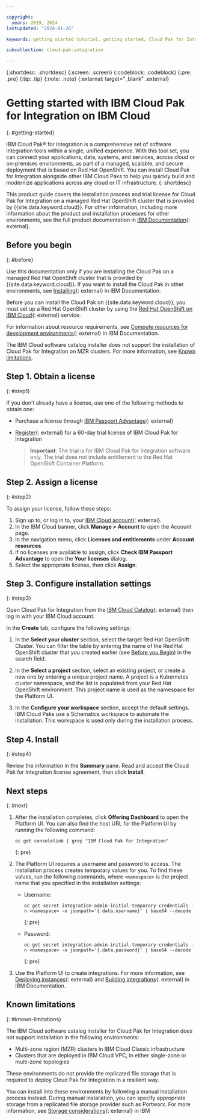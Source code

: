 ```yaml
---

copyright:
  years: 2019, 2024
lastupdated: "2024-01-26"

keywords: getting started tutorial, getting started, Cloud Pak for Integration, integration

subcollection: cloud-pak-integration

---
```


{:shortdesc: .shortdesc}
{:screen: .screen}
{:codeblock: .codeblock}
{:pre: .pre}
{:tip: .tip}
{:note: .note}
{:external: target="_blank" .external}


# Getting started with IBM Cloud Pak for Integration on IBM Cloud
{: #getting-started}

IBM Cloud Pak® for Integration is a comprehensive set of software integration tools within a single, unified experience. With this tool set, you can connect your applications, data, systems, and services, across cloud or on-premises environments, as part of a managed, scalable, and secure deployment that is based on Red Hat OpenShift. You can install Cloud Pak for Integration alongside other IBM Cloud Paks to help you quickly build and modernize applications across any cloud or IT infrastructure.
{: shortdesc}

This product guide covers the installation process and trial license for Cloud Pak for Integration on a managed Red Hat OpenShift cluster that is provided by {{site.data.keyword.cloud}}. For other information, including more information about the product and installation processes for other environments, see the full product documentation in [IBM Documentation](https://www.ibm.com/docs/en/cloud-paks/cp-integration/latest?topic=overview){: external}.


## Before you begin
{: #before}

Use this documentation only if you are installing the Cloud Pak on a managed Red Hat OpenShift cluster that is provided by {{site.data.keyword.cloud}}. If you want to install the Cloud Pak in other environments, see [Installing](https://www.ibm.com/docs/en/cloud-paks/cp-integration/latest?topic=installing){: external} in IBM Documentation.

Before you can install the Cloud Pak on {{site.data.keyword.cloud}}, you must set up a Red Hat OpenShift cluster by using the [Red Hat OpenShift on IBM Cloud](https://cloud.ibm.com/kubernetes/catalog/about?platformType=openshift){: external} service.

For information about resource requirements, see [Compute resources for development environments](https://www.ibm.com/docs/en/cloud-paks/cp-integration/latest?topic=requirements-compute-resources-development-environments){: external} in IBM Documentation.

The IBM Cloud software catalog installer does not support the installation of Cloud Pak for Integration on MZR clusters. For more information, see [Known limitations](#known-limitations).

## Step 1. Obtain a license
{: #step1}

If you don't already have a license, use one of the following methods to obtain one:

- Purchase a license through [IBM Passport Advantage](https://www.ibm.com/software/passportadvantage/index.html){: external}
- [Register](https://www.ibm.com/account/reg/signup?formid=urx-46640){: external} for a 60-day trial license of IBM Cloud Pak for Integration

    > **Important**: The trial is for IBM Cloud Pak for Integration software only. The trial does not include entitlement to the Red Hat OpenShift Container Platform.

## Step 2. Assign a license
{: #step2}

To assign your license, follow these steps:

1. Sign up to, or log in to, your [IBM Cloud account](https://cloud.ibm.com/login){: external}.
2. In the IBM Cloud banner, click **Manage > Account** to open the Account page. 
3. In the navigation menu, click **Licenses and entitlements** under **Account resources**.
3. If no licenses are available to assign, click **Check IBM Passport Advantage** to open the **Your licenses** dialog.
4. Select the appropriate license, then click **Assign**.

## Step 3. Configure installation settings
{: #step3}

Open Cloud Pak for Integration from the [IBM Cloud Catalog](https://cloud.ibm.com/catalog/content/ibm-cp-integration){: external} then log in with your IBM Cloud account.

In the **Create** tab, configure the following settings:

1. In the **Select your cluster** section, select the target Red Hat OpenShift Cluster. You can filter the table by entering the name of the Red Hat OpenShift cluster that you created earlier (see [Before you Begin](#before-you-begin)) in the search field.

2. In the **Select a project** section, select an existing project, or create a new one by entering a unique project name. A project is a Kubernetes cluster namespace, and the list is populated from your Red Hat OpenShift environment. This project name is used as the namespace for the Platform UI.

3. In the **Configure your workspace** section, accept the default settings. IBM Cloud Paks use a Schematics workspace to automate the installation. This workspace is used only during the installation process.


## Step 4. Install
{: #step4}

Review the information in the **Summary** pane. Read and accept the Cloud Pak for Integration license agreement, then click **Install**.


## Next steps
{: #next}

1. After the installation completes, click **Offering Dashboard** to open the Platform UI. You can also find the host URL for the Platform UI by running the following command:

    ```
    oc get consolelink | grep "IBM Cloud Pak for Integration"
    ```
    {: pre}

2. The Platform UI requires a username and password to access. The installation process creates temporary values for you. To find these values, run the following commands, where `<namespace>` is the project name that you specified in the installation settings:

    - Username: 
      ```
      oc get secret integration-admin-initial-temporary-credentials -n <namespace> -o jsonpath='{.data.username}' | base64 --decode
      ```
      {: pre}

    - Password:
      ```
      oc get secret integration-admin-initial-temporary-credentials -n <namespace> -o jsonpath='{.data.password}' | base64 --decode
      ```
      {: pre}

3. Use the Platform UI to create integrations. For more information, see [Deploying instances](https://www.ibm.com/docs/en/cloud-paks/cp-integration/latest?topic=installing-deploying-instances){: external} and [Building integrations](https://www.ibm.com/docs/en/cloud-paks/cp-integration/latest?topic=building-integrations){: external} in IBM Documentation.

## Known limitations
{: #known-limitations}

The IBM Cloud software catalog installer for Cloud Pak for Integration does not support installation in the following environments:

- Multi-zone region (MZR) clusters in IBM Cloud Classic infrastructure
- Clusters that are deployed in IBM Cloud VPC, in either single-zone or multi-zone topologies

These environments do not provide the replicated file storage that is required to deploy Cloud Pak for Integration in a resilient way. 

You can install into these environments by following a manual installation process instead. During manual installation, you can specify appropriate storage from a replicated file storage provider such as Portworx. For more information, see [Storage considerations](https://www.ibm.com/docs/en/cloud-paks/cp-integration/latest?topic=requirements-storage-considerations){: external} in IBM 